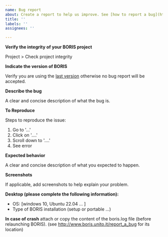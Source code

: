 ```yaml
---
name: Bug report
about: Create a report to help us improve. See [how to report a bug](http://www.boris.unito.it/report_a_bug/) for details
title: ''
labels: ''
assignees: ''

---
```


**Verify the integrity of your BORIS project**

Project > Check project integrity


**Indicate the version of BORIS**

Verify you are using the [last version](http://www.boris.unito.it/download) otherwise no bug report will be accepted.


**Describe the bug**

A clear and concise description of what the bug is.

**To Reproduce**

Steps to reproduce the issue:
1. Go to '...'
2. Click on '....'
3. Scroll down to '....'
4. See error


**Expected behavior**

A clear and concise description of what you expected to happen.


**Screenshots**

If applicable, add screenshots to help explain your problem.


**Desktop (please complete the following information):**
 - OS: [windows 10, Ubuntu 22.04 ... ]
 - Type of BORIS installation (setup or portable ...)


**In case of crash** attach or copy the content of the boris.log file (before relaunching BORIS).
(see http://www.boris.unito.it/report_a_bug for its location)


